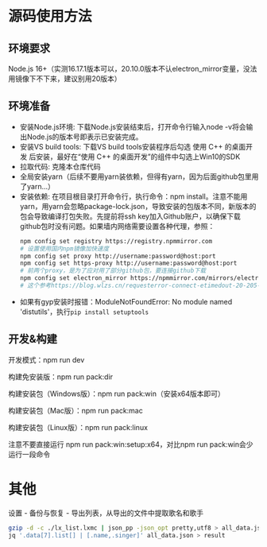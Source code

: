 # 源码使用方法

## 环境要求
Node.js 16+（实测16.17.1版本可以，20.10.0版本不认electron_mirror变量，没法用镜像下不下来，建议别用20版本）

## 环境准备

- 安装Node.js环境: 下载Node.js安装结束后，打开命令行输入node -v将会输出Node.js的版本号即表示已安装完成。
- 安装VS build tools: 下载VS build tools安装程序后勾选 使用 C++ 的桌面开发 后安装，最好在“使用 C++ 的桌面开发”的组件中勾选上Win10的SDK
- 拉取代码: 克隆本仓库代码
- 全局安装yarn（后续不要用yarn装依赖，但得有yarn，因为后面github包里用了yarn...）
- 安装依赖: 在项目根目录打开命令行，执行命令：npm install。注意不能用yarn，用yarn会忽略package-lock.json，导致安装的包版本不同，新版本的包会导致编译打包失败。先提前将ssh key加入Github账户，以确保下载github包时没有问题。如果墙内网络需要设置各种代理，参照：
   ```bash
   npm config set registry https://registry.npmmirror.com
   # 设置使用国内npm镜像加快速度
   npm config set proxy http://username:password@host:port
   npm config set https-proxy http://username:password@host:port
   # 前两个proxy，是为了应对用了部分github包，要连接github下载
   npm config set electron_mirror https://npmmirror.com/mirrors/electron/
   # 这个参考https://blog.wlzs.cn/requesterror-connect-etimedout-20-205-243-166443/，要访问github下载Electron二进制文件）
   ```
- 如果有gyp安装时报错：ModuleNotFoundError: No module named 'distutils'，执行`pip install setuptools`

## 开发&构建

开发模式：npm run dev

构建免安装版：npm run pack:dir

构建安装包（Windows版）：npm run pack:win（安装x64版本即可）

构建安装包（Mac版）：npm run pack:mac

构建安装包（Linux版）：npm run pack:linux

注意不要直接运行 npm run pack:win:setup:x64，对比npm run pack:win会少运行一段命令

# 其他

设置 - 备份与恢复 - 导出列表，从导出的文件中提取歌名和歌手

```bash
gzip -d -c ./lx_list.lxmc | json_pp -json_opt pretty,utf8 > all_data.json
jq '.data[7].list[] | [.name,.singer]' all_data.json > result
```